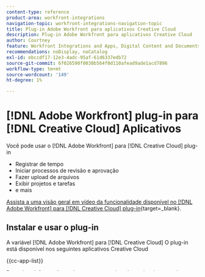 ```yaml
---
content-type: reference
product-area: workfront-integrations
navigation-topic: workfront-integrations-navigation-topic
title: Plug-in Adobe Workfront para aplicativos Creative Cloud
description: Plug-in Adobe Workfront para aplicativos Creative Cloud
author: Courtney
feature: Workfront Integrations and Apps, Digital Content and Documents
recommendations: noDisplay, noCatalog
exl-id: ebccdf17-12e3-4adc-95af-61d6337edb72
source-git-commit: 6f026590f0030b564f0d110afead9ade1acd7896
workflow-type: tm+mt
source-wordcount: '149'
ht-degree: 1%

---
```



# [!DNL Adobe Workfront] plug-in para [!DNL Creative Cloud] Aplicativos

<!--Audited: 12/2023-->

Você pode usar o [!DNL Adobe Workfront] para [!DNL Creative Cloud] plug-in

* Registrar de tempo
* Iniciar processos de revisão e aprovação
* Fazer upload de arquivos
* Exibir projetos e tarefas
* e mais

[Assista a uma visão geral em vídeo da funcionalidade disponível no [!DNL Adobe Workfront] para [!DNL Creative Cloud] plug-in](https://video.tv.adobe.com/v/3418801/){target=_blank}.

## Instalar e usar o plug-in

A variável [!DNL Adobe Workfront] para [!DNL Creative Cloud] O plug-in está disponível nos seguintes aplicativos Creative Cloud

{{cc-app-list}}

Para obter informações sobre como usar e instalar o plug-in, consulte os seguintes recursos:

* [Instale o [!DNL Adobe Workfront] plug-in para [!DNL Creative Cloud] Aplicativos](/help/quicksilver/workfront-integrations-and-apps/adobe-workfront-for-creative-cloud/wf-cc-install-toc.md)
* [Gerenciar trabalho com o [!DNL Adobe Workfront] plug-in para [!DNL Creative Cloud] Aplicativos](/help/quicksilver/workfront-integrations-and-apps/adobe-workfront-for-creative-cloud/wf-cc-manage-work-toc.md)
* [Fazer upload de documentos e provas com o [!DNL Adobe Workfront] plug-in para [!DNL Creative Cloud] Aplicativos](/help/quicksilver/workfront-integrations-and-apps/adobe-workfront-for-creative-cloud/wf-cc-docs-proofs-toc.md)
* [Tutorial em vídeo: usar [!DNL Adobe Workfront] plugins para [!DNL Creative Cloud]](https://experienceleague.adobe.com/docs/workfront-learn/tutorials-workfront/integrations/adobe-creative-cloud/use-adobe-workfront-extensions-for-creative-cloud.html)
* [Tutorial em vídeo: criação e gerenciamento de pacotes, implantação de atualizações e solução de problemas de erros de instalação](https://www.youtube.com/watch?v=zzvXNLIBzrc)

>[!NOTE]
>
>O administrador do Adobe Admin Console pode ter criado um pacote de plug-in para sua organização. Se esse for o caso, o administrador distribuirá este pacote para você.
